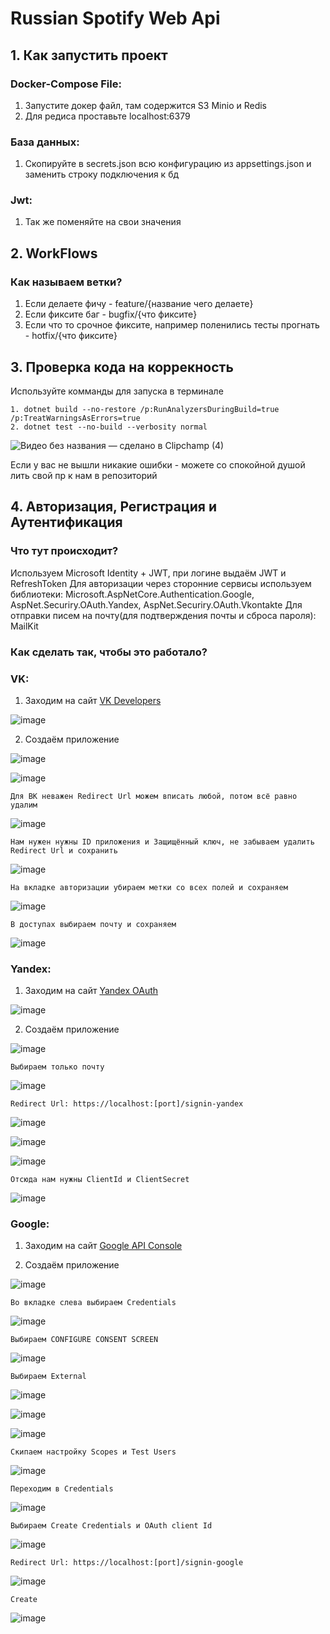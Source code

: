# Russian Spotify Web Api

## 1. Как запустить проект

### Docker-Compose File:
1. Запустите докер файл, там содержится S3 Minio и Redis
2. Для редиса проставьте localhost:6379

### База данных:
1. Скопируйте в secrets.json всю конфигурацию из appsettings.json и заменить строку подключения к бд

### Jwt:
1. Так же поменяйте на свои значения

## 2. WorkFlows
### Как называем ветки?
1. Если делаете фичу - feature/{название чего делаете}
2. Если фиксите баг - bugfix/{что фиксите}
3. Если что то срочное фиксите, например поленились тесты прогнать - hotfix/{что фиксите} 

## 3. Проверка кода на коррекность
Используйте комманды для запуска в терминале
```
1. dotnet build --no-restore /p:RunAnalyzersDuringBuild=true /p:TreatWarningsAsErrors=true
2. dotnet test --no-build --verbosity normal
```
![Видео без названия — сделано в Clipchamp (4)](https://github.com/user-attachments/assets/d619b193-c4f9-4b3c-8337-8e55bc311462)

Если у вас не вышли никакие ошибки - можете со спокойной душой лить свой пр к нам в репозиторий

## 4. Авторизация, Регистрация и Аутентификация

### Что тут происходит?

Используем Microsoft Identity + JWT, при логине выдаём JWT и RefreshToken
Для авторизации через сторонние сервисы используем библиотеки: Microsoft.AspNetCore.Authentication.Google, AspNet.Securiry.OAuth.Yandex, AspNet.Securiry.OAuth.Vkontakte
Для отправки писем на почту(для подтверждения почты и сброса пароля): MailKit

### Как сделать так, чтобы это работало?

### VK:
  1. Заходим на сайт <a href="https://dev.vk.com/ru">VK Developers</a>

![image](https://github.com/backdorJ/Russian-Spotify/assets/121990701/13b1272d-472d-44e1-9433-8d37b7e289f9)

  2. Создаём приложение

![image](https://github.com/backdorJ/Russian-Spotify/assets/121990701/5a00e5ca-a9cc-4afc-9496-e4c44fad7450)

![image](https://github.com/backdorJ/Russian-Spotify/assets/121990701/5e24c18b-8451-480a-b691-645ab7ae18a8)

    Для ВК неважен Redirect Url можем вписать любой, потом всё равно удалим

![image](https://github.com/backdorJ/Russian-Spotify/assets/121990701/c38de115-45b9-4017-837d-f6a285745273)

    Нам нужен нужны ID приложения и Защищённый ключ, не забываем удалить Redirect Url и сохранить

![image](https://github.com/backdorJ/Russian-Spotify/assets/121990701/484f1ddd-d4e9-44d0-87be-f841faf3b761)

    На вкладке авторизации убираем метки со всех полей и сохраняем

![image](https://github.com/backdorJ/Russian-Spotify/assets/121990701/0831781e-343d-4ff0-9c27-2563b1df37ca)

    В доступах выбираем почту и сохраняем

![image](https://github.com/backdorJ/Russian-Spotify/assets/121990701/f39cab3c-4484-4ac0-a43e-ad76a690c45d)

### Yandex:

  1. Заходим на сайт <a href="https://oauth.yandex.ru/">Yandex OAuth</a>
  
![image](https://github.com/backdorJ/Russian-Spotify/assets/121990701/e0ed9dc3-a63b-42f3-87ce-96ba164387cf)

  2. Создаём приложение

![image](https://github.com/backdorJ/Russian-Spotify/assets/121990701/a80641dd-5f5b-4060-8780-50c277965717)

    Выбираем только почту

![image](https://github.com/backdorJ/Russian-Spotify/assets/121990701/b2fec105-da62-487c-8d7e-33f5e8ebfa2d)

    Redirect Url: https://localhost:[port]/signin-yandex

![image](https://github.com/backdorJ/Russian-Spotify/assets/121990701/ef53bdda-3faf-4921-816b-0bd5d43e26bf)

![image](https://github.com/backdorJ/Russian-Spotify/assets/121990701/7b60b982-70b5-47ed-8dde-1b27c29516a4)

![image](https://github.com/backdorJ/Russian-Spotify/assets/121990701/61d1e99e-d757-4a6f-80ab-d749f265a20b)

    Отсюда нам нужны ClientId и ClientSecret 

![image](https://github.com/backdorJ/Russian-Spotify/assets/121990701/be2dcc10-26d4-4031-8877-a10b8c3b5cea)

### Google: 

  1. Заходим на сайт <a href="https://console.developers.google.com/?hl=ru">Google API Console</a>

  2. Создаём приложение

![image](https://github.com/backdorJ/Russian-Spotify/assets/121990701/11283b57-514e-40dc-8b73-dc86cac20ed1)

    Во вкладке слева выбираем Credentials

![image](https://github.com/backdorJ/Russian-Spotify/assets/121990701/106d882e-63dd-4409-8f65-92f0c2bcea67)
  
    Выбираем CONFIGURE CONSENT SCREEN 

![image](https://github.com/backdorJ/Russian-Spotify/assets/121990701/0031dace-511d-4182-8280-90254bca3003)

    Выбираем External

![image](https://github.com/backdorJ/Russian-Spotify/assets/121990701/9e117f45-7b08-4fd4-bab6-6127d1bb971b)

![image](https://github.com/backdorJ/Russian-Spotify/assets/121990701/a68ea225-14b5-4688-9fc7-063446eb6e25)

![image](https://github.com/backdorJ/Russian-Spotify/assets/121990701/f84a7e0a-2e5c-4fcc-ad8f-9605351f48c7)

    Скипаем настройку Scopes и Test Users 

![image](https://github.com/backdorJ/Russian-Spotify/assets/121990701/601ff7c4-7d14-4a86-8530-94860c5cebab)

    Переходим в Credentials

![image](https://github.com/backdorJ/Russian-Spotify/assets/121990701/c694af10-61d9-4acf-b720-8ffff15e9260)

    Выбираем Create Credentials и OAuth client Id

![image](https://github.com/backdorJ/Russian-Spotify/assets/121990701/ab6a6a96-2807-462d-b47c-5602e45b540d)

    Redirect Url: https://localhost:[port]/signin-google

![image](https://github.com/backdorJ/Russian-Spotify/assets/121990701/6e1a52c8-fb73-49d5-a4be-705390d392a3)

    Create

![image](https://github.com/backdorJ/Russian-Spotify/assets/121990701/0230ac96-7a0d-4052-b142-74dabb1ef34e)





















